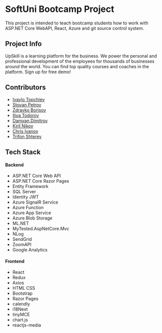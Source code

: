 # SoftUni Bootcamp Project
This project is intended to teach bootcamp students how to work with ASP.NET Core WebAPI, React, Azure and git source control system. 

## Project Info
UpSkill is a learning platform for the business. We power the personal and professional development of the employees for thousands of businesses around the world. You can find top quality courses and coaches in the platform. Sign up for free demo!

## Contributors
* [Ivaylo Topchiev](https://github.com/Ivailo369369)
* [Stoyan Petrov](https://github.com/spetrovne)
* [Zdravko Borisov](https://github.com/ZdravkoBorisov)
* [Iliya Todorov](https://github.com/iltodbul)
* [Damyan Dimitrov](https://github.com/DamyanDimitrov101)
* [Kiril Nikov](https://github.com/kiril24us)
* [Chris Ivanov](https://github.com/ChrisIvanov)
* [Trifon Shterev](https://github.com/TrifShterev)

## Tech Stack
#### Backend
- ASP.NET Core Web API
- ASP.NET Core Razor Pages
- Entity Framework 
- SQL Server
- Identity JWT
- Azure SignalR Service
- Azure Function
- Azure App Service
- Azure Blob Storage
- ML.NET
- MyTested.AspNetCore.Mvc
- NLog
- SendGrid
- ZoomAPI
- Google Analytics

#### Frontend
- React
- Redux
- Axios
- HTML CSS
- Bootstrap
- Razor Pages
- calendly
- i18Next
- tinyMCE
- chart.js
- reactjs-media
